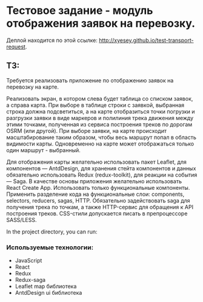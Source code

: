 # Тестовое задание - модуль отображения заявок на перевозку.

Деплой находится по этой ссылке: http://xyesey.github.io/test-transport-request.

## ТЗ:
Требуется реализовать приложение по отображению заявок на перевозку на карте.

Реализовать экран, в котором слева будет таблица со списком заявок, а справа карта. При выборе в таблице строки с заявкой, выбранная строка должна подсветиться, а на карте отобразиться точки погрузки и разгрузки заявки в виде маркеров и полилиния трека движения между этими точками, полученная из сервиса построения треков по дорогам OSRM (или другой). При выборе заявки, на карте происходит масштабирование таким образом, чтобы весь маршрут попал в область видимости карты. Одновременно на карте может отображаться только один маршрут - выбранный.

Для отображения карты желательно использовать пакет Leaflet, для компонентов — AntdDesign, для хранения стейта компонентов и данных обязательно использовать Redux (redux-toolkit), для реакции на события — Saga. В качестве основы приложения желательно использовать React Create App. Использовать только функциональные компоненты. Применить разделение кода на функциональные слои: components, selectors, reducers, sagas, HTTP. Обязательно задействовать saga для получения трека по точкам, а также HTTP-сервис для обращения к API построения треков. CSS-стили допускается писать в  препроцессоре SASS/LESS.

In the project directory, you can run:

### **Используемые технологии:**

- JavaScript
- React
- Redux
- Redux-saga
- Leaflet map библиотека
- AntdDesign ui библиотека
